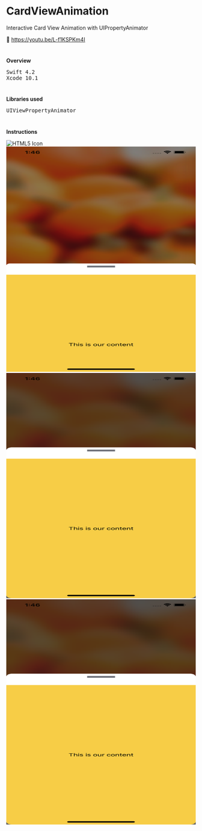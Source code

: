 # CardViewAnimation
Interactive Card View Animation with UIPropertyAnimator

📱 https://youtu.be/L-f1KSPKm4I

<h1></h1>

<b>Overview</b>
<pre>
Swift 4.2
Xcode 10.1
</pre>

<h1></h1>

<b>Libraries used</b>
<pre>
UIViewPropertyAnimator
</pre>

<h1></h1>

<b>Instructions</b>

<img src="https://github.com/obadasemary/CardViewAnimation/blob/master/CardViewAnimation/ProjectImages/Simulator%20Screen%20Shot%20-%20iPhone%20XS%20Max%20-%202018-12-18%20at%2013.46.07.png" alt="HTML5 Icon" width="576" height="598">
<img src="https://github.com/obadasemary/CardViewAnimation/blob/master/CardViewAnimation/ProjectImages/Simulator%20Screen%20Shot%20-%20iPhone%20XS%20Max%20-%202018-12-18%20at%2013.46.10.png" alt="HTML5 Icon" width="576" height="598">
<img src="https://github.com/obadasemary/CardViewAnimation/blob/master/CardViewAnimation/ProjectImages/Simulator%20Screen%20Shot%20-%20iPhone%20XS%20Max%20-%202018-12-18%20at%2013.46.12.png" alt="HTML5 Icon" width="576" height="598">
<img src="https://github.com/obadasemary/CardViewAnimation/blob/master/CardViewAnimation/ProjectImages/Simulator%20Screen%20Shot%20-%20iPhone%20XS%20Max%20-%202018-12-18%20at%2013.46.13.png" alt="HTML5 Icon" width="576" height="598">

